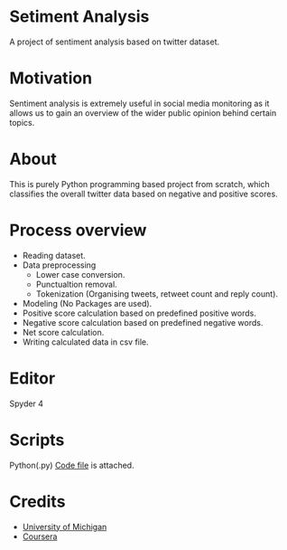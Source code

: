 # Setiment Analysis
A project of sentiment analysis based on twitter dataset.

# Motivation
Sentiment analysis is extremely useful in social media monitoring as it allows us to gain an overview of the wider public opinion behind certain topics.

# About
This is purely Python programming based project from scratch, which classifies the overall twitter data based on negative and positive scores. 

# Process overview
- Reading dataset.
- Data preprocessing
  - Lower case conversion.
  - Punctualtion removal.
  - Tokenization (Organising tweets, retweet count and reply count).
 - Modeling (No Packages are used).
  - Positive score calculation based on predefined positive words.
  - Negative score calculation based on predefined negative words.
  - Net score calculation.
- Writing calculated data in csv file.

# Editor
Spyder 4

# Scripts 
Python(.py) [Code file](https://github.com/AgamDamaraju/SentimentAnalysis/) is attached.

# Credits
- [University of Michigan](https://umich.edu/)
- [Coursera](https://www.coursera.org)

